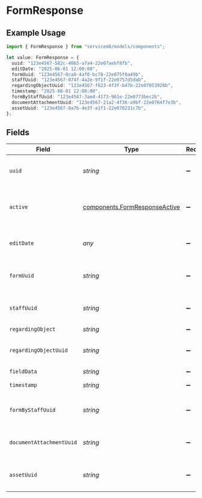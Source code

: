 # FormResponse

## Example Usage

```typescript
import { FormResponse } from "servicem8/models/components";

let value: FormResponse = {
  uuid: "123e4567-582c-4065-a7a4-22e07aebf8fb",
  editDate: "2025-06-01 12:00:00",
  formUuid: "123e4567-0ca0-4af0-bc78-22e075f0a49b",
  staffUuid: "123e4567-074f-4a2e-9f1f-22e0757d5dab",
  regardingObjectUuid: "123e4567-f623-4f3f-b47b-22e07053920b",
  timestamp: "2025-06-01 12:00:00",
  formByStaffUuid: "123e4567-3aed-4173-961e-22e0773bec2b",
  documentAttachmentUuid: "123e4567-21a2-4f36-a9bf-22e0764f7e3b",
  assetUuid: "123e4567-0a7b-4e3f-a1f1-22e070231c7b",
};
```

## Fields

| Field                                                                          | Type                                                                           | Required                                                                       | Description                                                                    | Example                                                                        |
| ------------------------------------------------------------------------------ | ------------------------------------------------------------------------------ | ------------------------------------------------------------------------------ | ------------------------------------------------------------------------------ | ------------------------------------------------------------------------------ |
| `uuid`                                                                         | *string*                                                                       | :heavy_minus_sign:                                                             | Unique identifier for this record                                              | 123e4567-582c-4065-a7a4-22e07aebf8fb                                           |
| `active`                                                                       | [components.FormResponseActive](../../models/components/formresponseactive.md) | :heavy_minus_sign:                                                             | Record active/deleted flag.  Valid values are [0,1]                            |                                                                                |
| `editDate`                                                                     | *any*                                                                          | :heavy_minus_sign:                                                             | Timestamp at which record was last modified                                    | 2025-06-01 12:00:00                                                            |
| `formUuid`                                                                     | *string*                                                                       | :heavy_minus_sign:                                                             | N/A                                                                            | 123e4567-0ca0-4af0-bc78-22e075f0a49b                                           |
| `staffUuid`                                                                    | *string*                                                                       | :heavy_minus_sign:                                                             | N/A                                                                            | 123e4567-074f-4a2e-9f1f-22e0757d5dab                                           |
| `regardingObject`                                                              | *string*                                                                       | :heavy_minus_sign:                                                             | N/A                                                                            |                                                                                |
| `regardingObjectUuid`                                                          | *string*                                                                       | :heavy_minus_sign:                                                             | N/A                                                                            | 123e4567-f623-4f3f-b47b-22e07053920b                                           |
| `fieldData`                                                                    | *string*                                                                       | :heavy_minus_sign:                                                             | N/A                                                                            |                                                                                |
| `timestamp`                                                                    | *string*                                                                       | :heavy_minus_sign:                                                             | N/A                                                                            | 2025-06-01 12:00:00                                                            |
| `formByStaffUuid`                                                              | *string*                                                                       | :heavy_minus_sign:                                                             | N/A                                                                            | 123e4567-3aed-4173-961e-22e0773bec2b                                           |
| `documentAttachmentUuid`                                                       | *string*                                                                       | :heavy_minus_sign:                                                             | N/A                                                                            | 123e4567-21a2-4f36-a9bf-22e0764f7e3b                                           |
| `assetUuid`                                                                    | *string*                                                                       | :heavy_minus_sign:                                                             | N/A                                                                            | 123e4567-0a7b-4e3f-a1f1-22e070231c7b                                           |